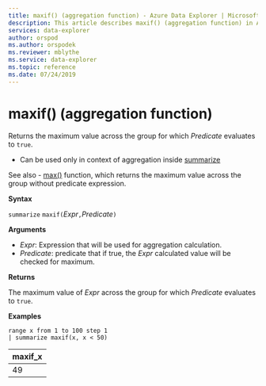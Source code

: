 ```yaml
---
title: maxif() (aggregation function) - Azure Data Explorer | Microsoft Docs
description: This article describes maxif() (aggregation function) in Azure Data Explorer.
services: data-explorer
author: orspod
ms.author: orspodek
ms.reviewer: mblythe
ms.service: data-explorer
ms.topic: reference
ms.date: 07/24/2019
---
```

# maxif() (aggregation function)

Returns the maximum value across the group for which *Predicate* evaluates to `true`.

* Can be used only in context of aggregation inside [summarize](summarizeoperator.md)

See also - [max()](max-aggfunction.md) function, which returns the maximum value across the group without predicate expression.

**Syntax**

`summarize` `maxif(`*Expr*`,`*Predicate*`)`

**Arguments**

* *Expr*: Expression that will be used for aggregation calculation. 
* *Predicate*: predicate that if true, the *Expr* calculated value will be checked for maximum.

**Returns**

The maximum value of *Expr* across the group for which *Predicate* evaluates to `true`.

**Examples**

```kusto
range x from 1 to 100 step 1
| summarize maxif(x, x < 50)
```

|maxif_x|
|---|
|49|